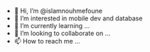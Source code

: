 - 👋 Hi, I’m @islamnouhmefoune
- 👀 I’m interested in mobile dev and database
- 🌱 I’m currently learning ...
- 💞️ I’m looking to collaborate on ...
- 📫 How to reach me ...

<!---
islamnouhmefoune/islamnouhmefoune is a ✨ special ✨ repository because its `README.md` (this file) appears on your GitHub profile.
You can click the Preview link to take a look at your changes.
--->
